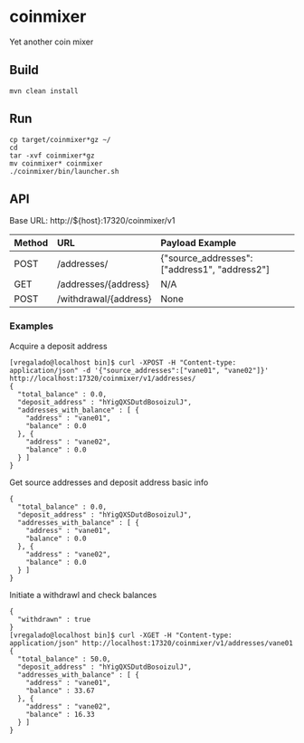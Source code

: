 # coinmixer

Yet another coin mixer


## Build
``` 
mvn clean install 
```

## Run
``` 
cp target/coinmixer*gz ~/
cd
tar -xvf coinmixer*gz
mv coinmixer* coinmixer
./coinmixer/bin/launcher.sh
```
## API
Base URL: http://${host}:17320/coinmixer/v1

| Method | URL       | Payload  Example |
|-------|:-----------|:------------|
| POST | /addresses/ | {"source_addresses":["address1", "address2"] |
| GET | /addresses/{address} | N/A |
| POST | /withdrawal/{address} | None|

### Examples

Acquire a deposit address
```
[vregalado@localhost bin]$ curl -XPOST -H "Content-type: application/json" -d '{"source_addresses":["vane01", "vane02"]}' http://localhost:17320/coinmixer/v1/addresses/
{
  "total_balance" : 0.0,
  "deposit_address" : "hYigQXSDutdBosoizulJ",
  "addresses_with_balance" : [ {
    "address" : "vane01",
    "balance" : 0.0
  }, {
    "address" : "vane02",
    "balance" : 0.0
  } ]
}
```
Get source addresses and deposit address basic info
```[vregalado@localhost bin]$ curl -XGET -H "Content-type: application/json" http://localhost:17320/coinmixer/v1/addresses/vane01
{
  "total_balance" : 0.0,
  "deposit_address" : "hYigQXSDutdBosoizulJ",
  "addresses_with_balance" : [ {
    "address" : "vane01",
    "balance" : 0.0
  }, {
    "address" : "vane02",
    "balance" : 0.0
  } ]
}
```
Initiate a withdrawl and check balances
```[vregalado@localhost bin]$ curl -XPOST -H "Content-type: application/json" http://localhost:17320/coinmixer/v1/withdrawal/vane01
{
  "withdrawn" : true
}
[vregalado@localhost bin]$ curl -XGET -H "Content-type: application/json" http://localhost:17320/coinmixer/v1/addresses/vane01
{
  "total_balance" : 50.0,
  "deposit_address" : "hYigQXSDutdBosoizulJ",
  "addresses_with_balance" : [ {
    "address" : "vane01",
    "balance" : 33.67
  }, {
    "address" : "vane02",
    "balance" : 16.33
  } ]
}
```





